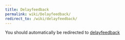 ```yaml
---
title: Delayfeedback
permalink: wiki/Delayfeedback/
redirect_to: /wiki/delayfeedback/
---
```


You should automatically be redirected to [delayfeedback](/wiki/delayfeedback/)
